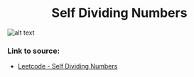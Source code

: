 <h1 align="center">Self Dividing Numbers</h1>

![alt text](https://images2.imgbox.com/34/68/zLnVvhyf_o.png?raw=true)

### Link to source: 
- <a href="https://leetcode.com/problems/self-dividing-numbers/">Leetcode - Self Dividing Numbers</a>

